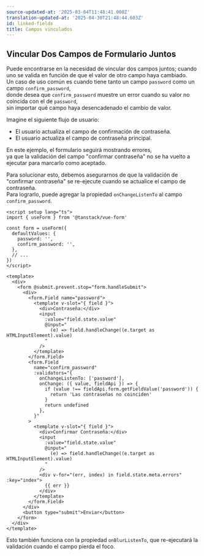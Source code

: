 ```yaml
---
source-updated-at: '2025-03-04T11:48:41.000Z'
translation-updated-at: '2025-04-30T21:48:44.603Z'
id: linked-fields
title: Campos vinculados
---
```


## Vincular Dos Campos de Formulario Juntos

Puede encontrarse en la necesidad de vincular dos campos juntos; cuando uno se valida en función de que el valor de otro campo haya cambiado.  
Un caso de uso común es cuando tiene tanto un campo `password` como un campo `confirm_password`,  
donde desea que `confirm_password` muestre un error cuando su valor no coincida con el de `password`,  
sin importar qué campo haya desencadenado el cambio de valor.

Imagine el siguiente flujo de usuario:

- El usuario actualiza el campo de confirmación de contraseña.
- El usuario actualiza el campo de contraseña principal.

En este ejemplo, el formulario seguirá mostrando errores,  
ya que la validación del campo "confirmar contraseña" no se ha vuelto a ejecutar para marcarlo como aceptado.

Para solucionar esto, debemos asegurarnos de que la validación de "confirmar contraseña" se re-ejecute cuando se actualice el campo de contraseña.  
Para lograrlo, puede agregar la propiedad `onChangeListenTo` al campo `confirm_password`.

```vue
<script setup lang="ts">
import { useForm } from '@tanstack/vue-form'

const form = useForm({
  defaultValues: {
    password: '',
    confirm_password: '',
  },
  // ...
})
</script>

<template>
  <div>
    <form @submit.prevent.stop="form.handleSubmit">
      <div>
        <form.Field name="password">
          <template v-slot="{ field }">
            <div>Contraseña:</div>
            <input
              :value="field.state.value"
              @input="
                (e) => field.handleChange((e.target as HTMLInputElement).value)
              "
            />
          </template>
        </form.Field>
        <form.Field
          name="confirm_password"
          :validators="{
            onChangeListenTo: ['password'],
            onChange: ({ value, fieldApi }) => {
              if (value !== fieldApi.form.getFieldValue('password')) {
                return 'Las contraseñas no coinciden'
              }
              return undefined
            },
          }"
        >
          <template v-slot="{ field }">
            <div>Confirmar Contraseña:</div>
            <input
              :value="field.state.value"
              @input="
                (e) => field.handleChange((e.target as HTMLInputElement).value)
              "
            />
            <div v-for="(err, index) in field.state.meta.errors" :key="index">
              {{ err }}
            </div>
          </template>
        </form.Field>
      </div>
      <button type="submit">Enviar</button>
    </form>
  </div>
</template>
```

Esto también funciona con la propiedad `onBlurListenTo`, que re-ejecutará la validación cuando el campo pierda el foco.

